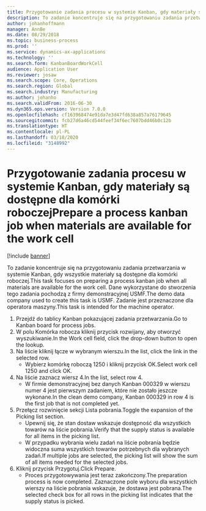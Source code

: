 ```yaml
---
title: Przygotowanie zadania procesu w systemie Kanban, gdy materiały są dostępne dla komórki roboczej
description: To zadanie koncentruje się na przygotowaniu zadania przetwarzania w systemie Kanban, gdy wszystkie materiały są dostępne dla komórki roboczej.
author: johanhoffmann
manager: AnnBe
ms.date: 08/29/2018
ms.topic: business-process
ms.prod: ''
ms.service: dynamics-ax-applications
ms.technology: ''
ms.search.form: KanbanBoardWorkCell
audience: Application User
ms.reviewer: josaw
ms.search.scope: Core, Operations
ms.search.region: Global
ms.search.industry: Manufacturing
ms.author: johanho
ms.search.validFrom: 2016-06-30
ms.dyn365.ops.version: Version 7.0.0
ms.openlocfilehash: cf163968474e91da7e3d47fd638a857a76179645
ms.sourcegitcommit: fcb27d6a46cd544feef34f6ec7607bdd46b0c12b
ms.translationtype: HT
ms.contentlocale: pl-PL
ms.lasthandoff: 03/18/2020
ms.locfileid: "3148992"
---
```

# <a name="prepare-a-process-kanban-job-when-materials-are-available-for-the-work-cell"></a><span data-ttu-id="46451-103">Przygotowanie zadania procesu w systemie Kanban, gdy materiały są dostępne dla komórki roboczej</span><span class="sxs-lookup"><span data-stu-id="46451-103">Prepare a process kanban job when materials are available for the work cell</span></span>

[!include [banner](../../includes/banner.md)]

<span data-ttu-id="46451-104">To zadanie koncentruje się na przygotowaniu zadania przetwarzania w systemie Kanban, gdy wszystkie materiały są dostępne dla komórki roboczej.</span><span class="sxs-lookup"><span data-stu-id="46451-104">This task focuses on preparing a process kanban job when all materials are available for the work cell.</span></span> <span data-ttu-id="46451-105">Dane wykorzystane do stworzenia tego zadania pochodzą z firmy demonstracyjnej USMF.</span><span class="sxs-lookup"><span data-stu-id="46451-105">The demo data company used to create this task is USMF.</span></span> <span data-ttu-id="46451-106">Zadanie jest przeznaczone dla operatora maszyny.</span><span class="sxs-lookup"><span data-stu-id="46451-106">This task is intended for the machine operator.</span></span>

1. <span data-ttu-id="46451-107">Przejdź do tablicy Kanban pokazującej zadania przetwarzania.</span><span class="sxs-lookup"><span data-stu-id="46451-107">Go to Kanban board for process jobs.</span></span>
2. <span data-ttu-id="46451-108">W polu Komórka robocza kliknij przycisk rozwijany, aby otworzyć wyszukiwanie.</span><span class="sxs-lookup"><span data-stu-id="46451-108">In the Work cell field, click the drop-down button to open the lookup.</span></span>
3. <span data-ttu-id="46451-109">Na liście kliknij łącze w wybranym wierszu.</span><span class="sxs-lookup"><span data-stu-id="46451-109">In the list, click the link in the selected row.</span></span>
    * <span data-ttu-id="46451-110">Wybierz komórkę roboczą 1250 i kliknij przycisk OK.</span><span class="sxs-lookup"><span data-stu-id="46451-110">Select work cell 1250 and click OK.</span></span>  
4. <span data-ttu-id="46451-111">Na liście zaznacz wiersz 4.</span><span class="sxs-lookup"><span data-stu-id="46451-111">In the list, select row 4.</span></span>
    * <span data-ttu-id="46451-112">W firmie demonstracyjnej bez danych Kanban 000329 w wierszu numer 4 jest pierwszym zadaniem, które nie zostało jeszcze wykonane.</span><span class="sxs-lookup"><span data-stu-id="46451-112">In the clean demo company, Kanban 000329 in row 4 is the first job that is not completed yet.</span></span>  
5. <span data-ttu-id="46451-113">Przełącz rozwinięcie sekcji Lista pobrania.</span><span class="sxs-lookup"><span data-stu-id="46451-113">Toggle the expansion of the Picking list section.</span></span>
    * <span data-ttu-id="46451-114">Upewnij się, że stan dostaw wskazuje dostępność dla wszystkich towarów na liście pobrania.</span><span class="sxs-lookup"><span data-stu-id="46451-114">Verify that the supply status is available for all items in the picking list.</span></span>  
    * <span data-ttu-id="46451-115">W przypadku wybrania wielu zadań na liście pobrania będzie widoczna suma wszystkich towarów potrzebnych dla wybranych zadań.</span><span class="sxs-lookup"><span data-stu-id="46451-115">If multiple jobs are selected, the picking list will show the sum of all items needed for the selected jobs.</span></span>  
6. <span data-ttu-id="46451-116">Kliknij przycisk Przygotuj.</span><span class="sxs-lookup"><span data-stu-id="46451-116">Click Prepare.</span></span>
    * <span data-ttu-id="46451-117">Proces przygotowywania jest teraz zakończony.</span><span class="sxs-lookup"><span data-stu-id="46451-117">The preparation process is now completed.</span></span> <span data-ttu-id="46451-118">Zaznaczone pole wyboru dla wszystkich wierszy na liście pobrania wskazuje, że dostawa jest pobrana.</span><span class="sxs-lookup"><span data-stu-id="46451-118">The selected check box for all rows in the picking list indicates that the supply status is picked.</span></span>  


